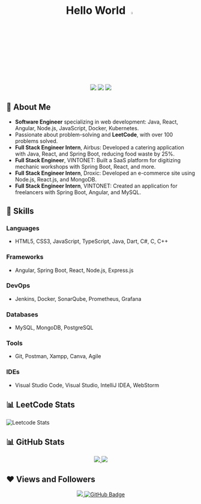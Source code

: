 <div align="center">
  <h1>Hello World <img src="https://raw.githubusercontent.com/MartinHeinz/MartinHeinz/master/wave.gif" width="4%"></h1>
  <br/>
  <a href="https://www.linkedin.com/in/gadria-oussama-728290217/"><img src="https://img.shields.io/badge/LinkedIn-0077B5?style=for-the-badge&logo=linkedin&logoColor=white"/></a>
  <a href="mailto:oussamagadria1@gmail.com"><img src="https://img.shields.io/badge/Gmail-D14836?style=for-the-badge&logo=gmail&logoColor=white"/></a>
  <a href="https://leetcode.com/oussama_gadria/"><img src="https://img.shields.io/badge/LeetCode-LeetCode-brightgreen"/></a>
</div>

## 🔹 About Me
- **Software Engineer** specializing in web development: Java, React, Angular, Node.js, JavaScript, Docker, Kubernetes.
- Passionate about problem-solving and **LeetCode**, with over 100 problems solved.
- **Full Stack Engineer Intern**, Airbus: Developed a catering application with Java, React, and Spring Boot, reducing food waste by 25%.
- **Full Stack Engineer**, VINTONET: Built a SaaS platform for digitizing mechanic workshops with Spring Boot, React, and more.
- **Full Stack Engineer Intern**, Droxic: Developed an e-commerce site using Node.js, React.js, and MongoDB.
- **Full Stack Engineer Intern**, VINTONET: Created an application for freelancers with Spring Boot, Angular, and MySQL.

## 🚀 Skills
### Languages
- HTML5, CSS3, JavaScript, TypeScript, Java, Dart, C#, C, C++

### Frameworks
- Angular, Spring Boot, React, Node.js, Express.js

### DevOps
- Jenkins, Docker, SonarQube, Prometheus, Grafana

### Databases
- MySQL, MongoDB, PostgreSQL

### Tools
- Git, Postman, Xampp, Canva, Agile

### IDEs
- Visual Studio Code, Visual Studio, IntelliJ IDEA, WebStorm

## 📊 LeetCode Stats

![Leetcode Stats](https://leetcard.jacoblin.cool/oussama_gadria)


## 📊 GitHub Stats 
<p align="center">
  <a href="https://github.com/oussama-gadria">
    <img src="https://github-readme-stats.vercel.app/api?username=oussama-gadria&show_icons=true&count_private=true&theme=react&hide_border=true&bg_color=0D1117" />
  </a>
  <a href="https://github.com/oussama-gadria">
    <img src="https://github-readme-stats.vercel.app/api/top-langs/?username=oussama-gadria&langs_count=8&layout=compact&theme=react&hide_border=true&bg_color=0D1117" />
  </a>
</p>

## ❤ Views and Followers
<p align="center">
  <a href="https://github.com/oussama-gadria">
    <img src="https://komarev.com/ghpvc/?username=oussama-gadria" />
  </a>
  <a href="https://github.com/oussama-gadria?tab=followers">
    <img src="https://img.shields.io/github/followers/oussama-gadria?label=Followers&style=social" alt="GitHub Badge" />
  </a>
</p>
